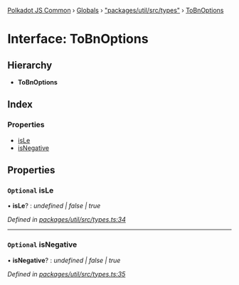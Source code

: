 [Polkadot JS Common](../README.md) › [Globals](../globals.md) › ["packages/util/src/types"](../modules/_packages_util_src_types_.md) › [ToBnOptions](_packages_util_src_types_.tobnoptions.md)

# Interface: ToBnOptions

## Hierarchy

* **ToBnOptions**

## Index

### Properties

* [isLe](_packages_util_src_types_.tobnoptions.md#optional-isle)
* [isNegative](_packages_util_src_types_.tobnoptions.md#optional-isnegative)

## Properties

### `Optional` isLe

• **isLe**? : *undefined | false | true*

*Defined in [packages/util/src/types.ts:34](https://github.com/polkadot-js/common/blob/5c886b0f/packages/util/src/types.ts#L34)*

___

### `Optional` isNegative

• **isNegative**? : *undefined | false | true*

*Defined in [packages/util/src/types.ts:35](https://github.com/polkadot-js/common/blob/5c886b0f/packages/util/src/types.ts#L35)*

